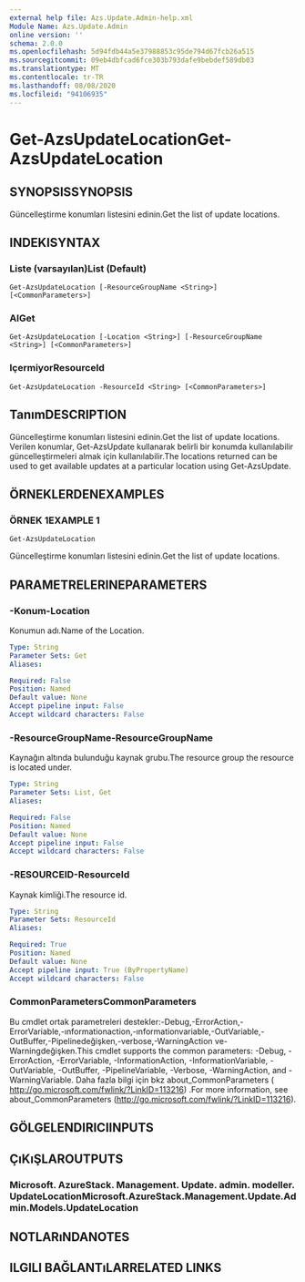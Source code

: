 ```yaml
---
external help file: Azs.Update.Admin-help.xml
Module Name: Azs.Update.Admin
online version: ''
schema: 2.0.0
ms.openlocfilehash: 5d94fdb44a5e37988853c95de794d67fcb26a515
ms.sourcegitcommit: 09eb4dbfcad6fce303b793dafe9bebdef589db03
ms.translationtype: MT
ms.contentlocale: tr-TR
ms.lasthandoff: 08/08/2020
ms.locfileid: "94106935"
---
```

# <span data-ttu-id="4685b-101">Get-AzsUpdateLocation</span><span class="sxs-lookup"><span data-stu-id="4685b-101">Get-AzsUpdateLocation</span></span>

## <span data-ttu-id="4685b-102">SYNOPSIS</span><span class="sxs-lookup"><span data-stu-id="4685b-102">SYNOPSIS</span></span>
<span data-ttu-id="4685b-103">Güncelleştirme konumları listesini edinin.</span><span class="sxs-lookup"><span data-stu-id="4685b-103">Get the list of update locations.</span></span>

## <span data-ttu-id="4685b-104">INDEKI</span><span class="sxs-lookup"><span data-stu-id="4685b-104">SYNTAX</span></span>

### <span data-ttu-id="4685b-105">Liste (varsayılan)</span><span class="sxs-lookup"><span data-stu-id="4685b-105">List (Default)</span></span>
```
Get-AzsUpdateLocation [-ResourceGroupName <String>] [<CommonParameters>]
```

### <span data-ttu-id="4685b-106">Al</span><span class="sxs-lookup"><span data-stu-id="4685b-106">Get</span></span>
```
Get-AzsUpdateLocation [-Location <String>] [-ResourceGroupName <String>] [<CommonParameters>]
```

### <span data-ttu-id="4685b-107">Içermiyor</span><span class="sxs-lookup"><span data-stu-id="4685b-107">ResourceId</span></span>
```
Get-AzsUpdateLocation -ResourceId <String> [<CommonParameters>]
```

## <span data-ttu-id="4685b-108">Tanım</span><span class="sxs-lookup"><span data-stu-id="4685b-108">DESCRIPTION</span></span>
<span data-ttu-id="4685b-109">Güncelleştirme konumları listesini edinin.</span><span class="sxs-lookup"><span data-stu-id="4685b-109">Get the list of update locations.</span></span> <span data-ttu-id="4685b-110">Verilen konumlar, Get-AzsUpdate kullanarak belirli bir konumda kullanılabilir güncelleştirmeleri almak için kullanılabilir.</span><span class="sxs-lookup"><span data-stu-id="4685b-110">The locations returned can be used to get available updates at a particular location using Get-AzsUpdate.</span></span>

## <span data-ttu-id="4685b-111">ÖRNEKLERDEN</span><span class="sxs-lookup"><span data-stu-id="4685b-111">EXAMPLES</span></span>

### <span data-ttu-id="4685b-112">ÖRNEK 1</span><span class="sxs-lookup"><span data-stu-id="4685b-112">EXAMPLE 1</span></span>
```
Get-AzsUpdateLocation
```

<span data-ttu-id="4685b-113">Güncelleştirme konumları listesini edinin.</span><span class="sxs-lookup"><span data-stu-id="4685b-113">Get the list of update locations.</span></span>

## <span data-ttu-id="4685b-114">PARAMETRELERINE</span><span class="sxs-lookup"><span data-stu-id="4685b-114">PARAMETERS</span></span>

### <span data-ttu-id="4685b-115">-Konum</span><span class="sxs-lookup"><span data-stu-id="4685b-115">-Location</span></span>
<span data-ttu-id="4685b-116">Konumun adı.</span><span class="sxs-lookup"><span data-stu-id="4685b-116">Name of the Location.</span></span>

```yaml
Type: String
Parameter Sets: Get
Aliases:

Required: False
Position: Named
Default value: None
Accept pipeline input: False
Accept wildcard characters: False
```

### <span data-ttu-id="4685b-117">-ResourceGroupName</span><span class="sxs-lookup"><span data-stu-id="4685b-117">-ResourceGroupName</span></span>
<span data-ttu-id="4685b-118">Kaynağın altında bulunduğu kaynak grubu.</span><span class="sxs-lookup"><span data-stu-id="4685b-118">The resource group the resource is located under.</span></span>

```yaml
Type: String
Parameter Sets: List, Get
Aliases:

Required: False
Position: Named
Default value: None
Accept pipeline input: False
Accept wildcard characters: False
```

### <span data-ttu-id="4685b-119">-RESOURCEID</span><span class="sxs-lookup"><span data-stu-id="4685b-119">-ResourceId</span></span>
<span data-ttu-id="4685b-120">Kaynak kimliği.</span><span class="sxs-lookup"><span data-stu-id="4685b-120">The resource id.</span></span>

```yaml
Type: String
Parameter Sets: ResourceId
Aliases:

Required: True
Position: Named
Default value: None
Accept pipeline input: True (ByPropertyName)
Accept wildcard characters: False
```

### <span data-ttu-id="4685b-121">CommonParameters</span><span class="sxs-lookup"><span data-stu-id="4685b-121">CommonParameters</span></span>
<span data-ttu-id="4685b-122">Bu cmdlet ortak parametreleri destekler:-Debug,-ErrorAction,-ErrorVariable,-ınformationaction,-ınformationvariable,-OutVariable,-OutBuffer,-Pipelinedeğişken,-verbose,-WarningAction ve-Warningdeğişken.</span><span class="sxs-lookup"><span data-stu-id="4685b-122">This cmdlet supports the common parameters: -Debug, -ErrorAction, -ErrorVariable, -InformationAction, -InformationVariable, -OutVariable, -OutBuffer, -PipelineVariable, -Verbose, -WarningAction, and -WarningVariable.</span></span> <span data-ttu-id="4685b-123">Daha fazla bilgi için bkz about_CommonParameters ( http://go.microsoft.com/fwlink/?LinkID=113216) .</span><span class="sxs-lookup"><span data-stu-id="4685b-123">For more information, see about_CommonParameters (http://go.microsoft.com/fwlink/?LinkID=113216).</span></span>

## <span data-ttu-id="4685b-124">GÖLGELENDIRICI</span><span class="sxs-lookup"><span data-stu-id="4685b-124">INPUTS</span></span>

## <span data-ttu-id="4685b-125">ÇıKıŞLAR</span><span class="sxs-lookup"><span data-stu-id="4685b-125">OUTPUTS</span></span>

### <span data-ttu-id="4685b-126">Microsoft. AzureStack. Management. Update. admin. modeller. UpdateLocation</span><span class="sxs-lookup"><span data-stu-id="4685b-126">Microsoft.AzureStack.Management.Update.Admin.Models.UpdateLocation</span></span>

## <span data-ttu-id="4685b-127">NOTLARıNDA</span><span class="sxs-lookup"><span data-stu-id="4685b-127">NOTES</span></span>

## <span data-ttu-id="4685b-128">ILGILI BAĞLANTıLAR</span><span class="sxs-lookup"><span data-stu-id="4685b-128">RELATED LINKS</span></span>
